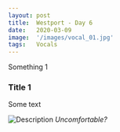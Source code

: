 ```yaml
---
layout: post
title:  Westport - Day 6
date:   2020-03-09
image:  '/images/vocal_01.jpg'
tags:   Vocals
---
```

Something 1

### Title 1
Some text

![Description]({{site.baseurl}}/images/vocal_02.jpg)
*Uncomfortable?*